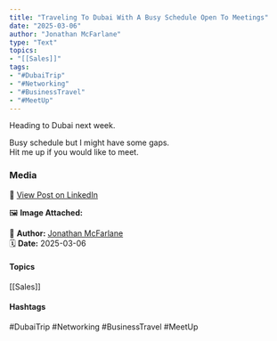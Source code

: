 ```yaml
---
title: "Traveling To Dubai With A Busy Schedule Open To Meetings"
date: "2025-03-06"  
author: "Jonathan McFarlane"  
type: "Text"  
topics:  
- "[[Sales]]"   
tags:  
- "#DubaiTrip"  
- "#Networking"  
- "#BusinessTravel"  
- "#MeetUp"  
---
```




Heading to Dubai next week.

Busy schedule but I might have some gaps.  
Hit me up if you would like to meet.

### Media

🔗 [View Post on LinkedIn](https://www.linkedin.com/feed/update/urn:li:activity:7303215663093886976)  
  
🖼 **Image Attached:**  
  
  
👤 **Author:** [Jonathan McFarlane](https://www.linkedin.com/in/jonathanmcfarlane/)  
🗓️ **Date:** 2025-03-06

#### Topics

[[Sales]]  
#### Hashtags

#DubaiTrip #Networking #BusinessTravel #MeetUp